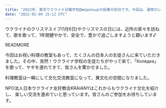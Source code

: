 ```yaml
---
title: "2022年、東京ウクライナ日曜学校Джерельцеの授業の初日です。今回は、通常のレッスンに加えてクリスマスの伝統行事が行われました。"
date: "2022-01-09 15:12 UTC"
---
```


ウクライナのクリスマスイブ(1月6日)やクリスマスの日には、近所の家々を訪ね
て、歌を歌って、1年間健やかで、安全で、豊かで過ごしますようと願います♪

READMORE

今回はお祝い料理の教室もあって、たくさんの日本人の生徒さんに来ていただき
ました。その中、突然！ウクライナ学校の生徒たちがやって来て、「Колядка」
を歌って、ヤギを連れてきて、皆さんを驚かせました。


料理教室は一瞬にして文化交流教室になって、異文化の空間になりました。

NPO法人日本ウクライナ友好教会KRAIANYはこれからもウクライナ文化を紹介し、
楽しい交流を進めていと思っています。皆さんのご参加をお待ちしています。
